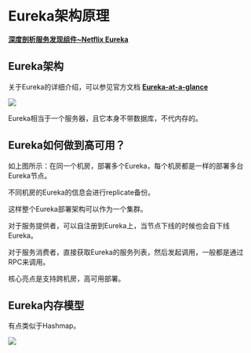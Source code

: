 # Eureka架构原理

[**深度剖析服务发现组件~Netflix Eureka**](https://zhuanlan.zhihu.com/p/24829766)

## Eureka架构

关于Eureka的详细介绍，可以参见官方文档 [**Eureka-at-a-glance**](https://github.com/Netflix/eureka/wiki/Eureka-at-a-glance)

![](https://oscimg.oschina.net/oscnet/up-824a3e4a47440279e21fc83bd1be925a0e4.png)

Eureka相当于一个服务器，且它本身不带数据库，不代内存的。


## Eureka如何做到高可用？

如上图所示：在同一个机房，部署多个Eureka，每个机房都是一样的部署多台Eureka节点。

不同机房的Eureka的信息会进行replicate备份。

这样整个Eureka部署架构可以作为一个集群。

对于服务提供者，可以自注册到Eureka上，当节点下线的时候也会自下线Eureka。

对于服务消费者，直接获取Eureka的服务列表，然后发起调用，一般都是通过RPC来调用。

核心亮点是支持跨机房，高可用部署。



## Eureka内存模型

有点类似于Hashmap。

![](https://oscimg.oschina.net/oscnet/up-f8555b1b21bb6fde8aec051cc414f49cb8b.png)








